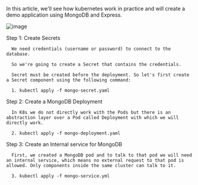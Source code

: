 
In this article, we'll see how kubernetes work in practice and will create a demo application using MongoDB and Express.

![image](https://github.com/SimonMaghiar/Kubernetes-Minikube/assets/43268629/fa057875-95f2-4d28-a8d5-03dd29a9be1b)


Step 1: Create Secrets

      We need credentials (username or password) to connect to the database.
      
      So we're going to create a Secret that contains the credentials.
      
      Secret must be created before the deployment. So let's first create a Secret component using the following command:

      1. kubectl apply -f mongo-secret.yaml


Step 2: Create a MongoDB Deployment

      In K8s we do not directly work with the Pods but there is an abstraction layer over a Pod called Deployment with which we will directly work.

      2. kubectl apply -f mongo-deployment.yaml

Step 3: Create an Internal service for MongoDB

      First, we created a MongoDB pod and to talk to that pod we will need an internal service, which means no external request to that pod is allowed. Only components inside the same cluster can talk to it.

      3. kubectl apply -f mongo-service.yml
